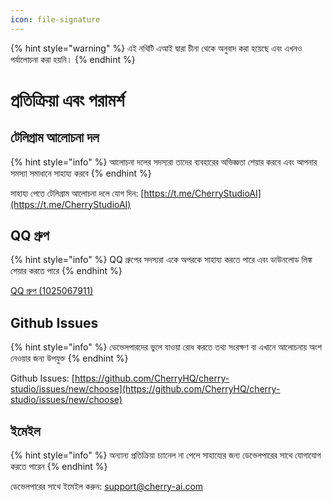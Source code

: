 ```yaml
---
icon: file-signature
---
```


{% hint style="warning" %}
এই নথিটি এআই দ্বারা চীনা থেকে অনুবাদ করা হয়েছে এবং এখনও পর্যালোচনা করা হয়নি।
{% endhint %}

# প্রতিক্রিয়া এবং পরামর্শ

## টেলিগ্রাম আলোচনা দল

{% hint style="info" %}
আলোচনা দলের সদস্যরা তাদের ব্যবহারের অভিজ্ঞতা শেয়ার করবে এবং আপনার সমস্যা সমাধানে সাহায্য করবে
{% endhint %}

সাহায্য পেতে টেলিগ্রাম আলোচনা দলে যোগ দিন: [https://t.me/CherryStudioAI](https://t.me/CherryStudioAI)

## QQ গ্রুপ

{% hint style="info" %}
QQ গ্রুপের সদস্যরা একে অপরকে সাহায্য করতে পারে এবং ডাউনলোড লিঙ্ক শেয়ার করতে পারে
{% endhint %}

[QQ গ্রুপ (1025067911)](https://qm.qq.com/q/hlHOddwAS)

## Github Issues

{% hint style="info" %}
ডেভেলপারদের ভুলে যাওয়া রোধ করতে তথ্য সংরক্ষণ বা এখানে আলোচনায় অংশ নেওয়ার জন্য উপযুক্ত
{% endhint %}

Github Issues: [https://github.com/CherryHQ/cherry-studio/issues/new/choose](https://github.com/CherryHQ/cherry-studio/issues/new/choose)

## ইমেইল

{% hint style="info" %}
অন্যান্য প্রতিক্রিয়া চ্যানেল না পেলে সাহায্যের জন্য ডেভেলপারের সাথে যোগাযোগ করতে পারেন
{% endhint %}

ডেভেলপারের সাথে ইমেইল করুন: support@cherry-ai.com
